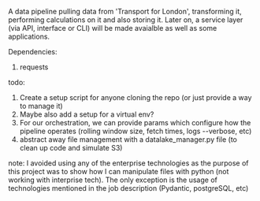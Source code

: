 A data pipeline pulling data from 'Transport for London', transforming it, performing calculations on it and also storing it. Later on, a service layer (via API, interface or CLI) will be made avaialble as well as some applications. 



Dependencies:
1. requests

todo: 
1. Create a setup script for anyone cloning the repo (or just provide a way to manage it)
2. Maybe also add a setup for a virtual env? 
3. For our orchestration, we can provide params which configure how the pipeline operates (rolling window size, fetch times, logs --verbose, etc)
4. abstract away file management with a datalake_manager.py file (to clean up code and simulate S3)

note: I avoided using any of the enterprise technologies as the purpose of this project was to show how I can manipulate files with python (not working with interprise tech). The only exception is the usage of technologies mentioned in the job description (Pydantic, postgreSQL, etc)